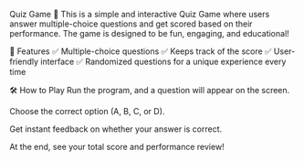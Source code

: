 Quiz Game 🎯
This is a simple and interactive Quiz Game where users answer multiple-choice questions and get scored based on their performance. The game is designed to be fun, engaging, and educational!

🚀 Features
✅ Multiple-choice questions
✅ Keeps track of the score
✅ User-friendly interface
✅ Randomized questions for a unique experience every time

🛠️ How to Play
Run the program, and a question will appear on the screen.

Choose the correct option (A, B, C, or D).

Get instant feedback on whether your answer is correct.

At the end, see your total score and performance review!
